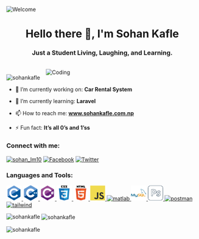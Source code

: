 ![Welcome](https://github.com/SohanKafle/SohanKafle/assets/171433492/42dbcccd-e910-4af0-bfab-f564b808d883)

<h1 align="center">Hello there 👋, I'm Sohan Kafle</h1>
<h3 align="center">Just a Student Living, Laughing, and Learning.</h3>
<br>

<img align="right" alt="Coding" width="400" src="https://media.giphy.com/media/jTNG3RF6EwbkpD4LZx/giphy.gif">

<p align="left"> <img src="https://komarev.com/ghpvc/?username=sohankafle&label=Profile%20views&color=0e75b6&style=flat" alt="sohankafle" /> </p>

- 🔭 I’m currently working on: **Car Rental System**

- 🌱 I’m currently learning: **Laravel**

- 📫 How to reach me: **www.sohankafle.com.np**

- ⚡ Fun fact: **It’s all 0’s and 1’ss**


<h3 align="left">Connect with me:</h3>
<p align="left">
<a href="https://www.instagram.com/sohan_lm10/" target="blank"><img align="center" src="https://raw.githubusercontent.com/rahuldkjain/github-profile-readme-generator/master/src/images/icons/Social/instagram.svg" alt="sohan_lm10" height="30" width="40" /></a>
<a href="https://www.facebook.com/sohanmessi10/" target="blank"><img align="center" src="https://raw.githubusercontent.com/rahuldkjain/github-profile-readme-generator/master/src/images/icons/Social/facebook.svg" alt="Facebook" height="30" width="40" /></a>
  <a href="https://x.com/SohanKafle" target="blank"><img align="center" src="https://raw.githubusercontent.com/rahuldkjain/github-profile-readme-generator/master/src/images/icons/Social/twitter.svg" alt="Twitter" height="30" width="40" /></a>
</p>


<h3 align="left">Languages and Tools:</h3>
<p align="left"> <a href="https://www.cprogramming.com/" target="_blank" rel="noreferrer"> <img src="https://raw.githubusercontent.com/devicons/devicon/master/icons/c/c-original.svg" alt="c" width="40" height="40"/> </a> <a href="https://www.w3schools.com/cpp/" target="_blank" rel="noreferrer"> <img src="https://raw.githubusercontent.com/devicons/devicon/master/icons/cplusplus/cplusplus-original.svg" alt="cplusplus" width="40" height="40"/> </a> <a href="https://www.w3schools.com/cs/" target="_blank" rel="noreferrer"> <img src="https://raw.githubusercontent.com/devicons/devicon/master/icons/csharp/csharp-original.svg" alt="csharp" width="40" height="40"/> </a> <a href="https://www.w3schools.com/css/" target="_blank" rel="noreferrer"> <img src="https://raw.githubusercontent.com/devicons/devicon/master/icons/css3/css3-original-wordmark.svg" alt="css3" width="40" height="40"/> </a> <a href="https://www.w3.org/html/" target="_blank" rel="noreferrer"> <img src="https://raw.githubusercontent.com/devicons/devicon/master/icons/html5/html5-original-wordmark.svg" alt="html5" width="40" height="40"/> </a> <a href="https://developer.mozilla.org/en-US/docs/Web/JavaScript" target="_blank" rel="noreferrer"> <img src="https://raw.githubusercontent.com/devicons/devicon/master/icons/javascript/javascript-original.svg" alt="javascript" width="40" height="40"/> </a> <a href="https://www.mathworks.com/" target="_blank" rel="noreferrer"> <img src="https://upload.wikimedia.org/wikipedia/commons/2/21/Matlab_Logo.png" alt="matlab" width="40" height="40"/> </a> <a href="https://www.mysql.com/" target="_blank" rel="noreferrer"> <img src="https://raw.githubusercontent.com/devicons/devicon/master/icons/mysql/mysql-original-wordmark.svg" alt="mysql" width="40" height="40"/> </a> <a href="https://www.photoshop.com/en" target="_blank" rel="noreferrer"> <img src="https://raw.githubusercontent.com/devicons/devicon/master/icons/photoshop/photoshop-line.svg" alt="photoshop" width="40" height="40"/> </a> <a href="https://postman.com" target="_blank" rel="noreferrer"> <img src="https://www.vectorlogo.zone/logos/getpostman/getpostman-icon.svg" alt="postman" width="40" height="40"/> </a> <a href="https://tailwindcss.com/" target="_blank" rel="noreferrer"> <img src="https://www.vectorlogo.zone/logos/tailwindcss/tailwindcss-icon.svg" alt="tailwind" width="40" height="40"/> </a> </p>


<p><img align="left" src="https://github-readme-stats.vercel.app/api/top-langs?username=sohankafle&show_icons=true&locale=en&layout=compact" alt="sohankafle" /></p>

<p>&nbsp;<img align="center" src="https://github-readme-stats.vercel.app/api?username=sohankafle&show_icons=true&locale=en" alt="sohankafle" /></p>

<p><img align="center" src="https://github-readme-streak-stats.herokuapp.com/?user=sohankafle&" alt="sohankafle" /></p>
